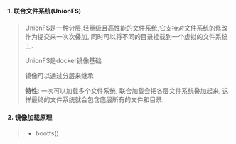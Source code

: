 #### 1. 联合文件系统(UnionFS)

> UnionFS是一种分层,轻量级且高性能的文件系统,它支持对文件系统的修改作为提交来一次次叠加, 同时可以将不同的目录挂载到一个虚拟的文件系统上.
>
> UnionFS是docker镜像基础
>
> 镜像可以通过分层来继承
>
> **特性**: 一次可以加载多个文件系统, 联合加载会把各层文件系统叠加起来, 这样最终的文件系统就会包含底层所有的文件和目录.

#### 2. 镜像加载原理

> - bootfs()
